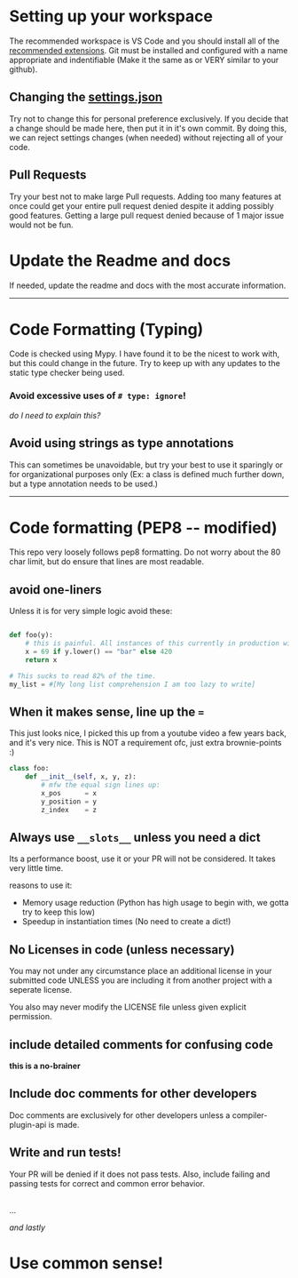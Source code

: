 # Setting up your workspace

The recommended workspace is VS Code and you should install all of the [recommended extensions](./.vscode/extensions.json).
Git must be installed and configured with a name appropriate and indentifiable (Make it the same as or VERY similar to your github).

## Changing the [settings.json](./.vscode/settings.json)

Try not to change this for personal preference exclusively. If you decide that a change should be made here, then put it in it's own commit.
By doing this, we can reject settings changes (when needed) without rejecting all of your code.

## Pull Requests

Try your best not to make large Pull requests. Adding too many features at once could get your entire pull request denied despite it adding possibly good features. Getting a large pull request denied because of 1 major issue would not be fun.

# Update the Readme and docs

If needed, update the readme and docs with the most accurate information.

---

# Code Formatting (Typing)

Code is checked using Mypy. I have found it to be the nicest to work with, but this could change in the future.
Try to keep up with any updates to the static type checker being used.

### Avoid excessive uses of `# type: ignore`!
*do I need to explain this?*

## Avoid using strings as type annotations

This can sometimes be unavoidable, but try your best to use it sparingly or for organizational purposes only (Ex: a class is defined much further down, but a type annotation needs to be used.)

---

# Code formatting (PEP8 -- modified)

This repo very loosely follows pep8 formatting. Do not worry about the 80 char limit, but do ensure that lines are most readable.

## avoid one-liners

Unless it is for very simple logic avoid these:
```python

def foo(y):
    # this is painful. All instances of this currently in production will be slowly removed
    x = 69 if y.lower() == "bar" else 420 
    return x

# This sucks to read 82% of the time. 
my_list = #[My long list comprehension I am too lazy to write]
```

## When it makes sense, line up the `=`

This just looks nice, I picked this up from a youtube video a few years back, and it's very nice.
This is NOT a requirement ofc, just extra brownie-points :)

```python
class foo:
    def __init__(self, x, y, z):
        # mfw the equal sign lines up:
        x_pos      = x
        y_position = y
        z_index    = z
```



## Always use `__slots__` unless you need a dict

Its a performance boost, use it or your PR will not be considered. It takes very little time.

reasons to use it:
- Memory usage reduction (Python has high usage to begin with, we gotta try to keep this low)
- Speedup in instantiation times (No need to create a dict!)

## No Licenses in code (unless necessary)

You may not under any circumstance place an additional license in your submitted code UNLESS you are including it from another project with a seperate license.

You also may never modify the LICENSE file unless given explicit permission.

## include detailed comments for confusing code

**this is a no-brainer**

## Include doc comments for other developers

Doc comments are exclusively for other developers unless a compiler-plugin-api is made.

## Write and run tests!

Your PR will be denied if it does not pass tests. Also, include failing and passing tests for correct and common error behavior.

<br>...

*and lastly*

# Use common sense!